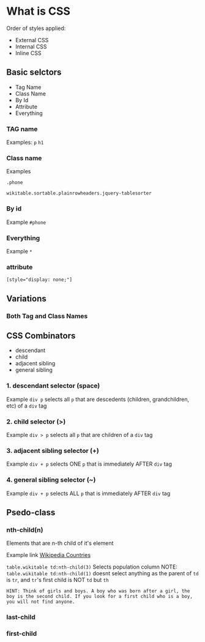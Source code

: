 # What is CSS

Order of styles applied:

- External CSS
- Internal CSS
- Inline CSS

## Basic selctors

- Tag Name
- Class Name
- By Id
- Attribute
- Everything

### TAG name

Examples:
 `p`
 `h1`

### Class name

Examples

`.phone`

`wikitable.sortable.plainrowheaders.jquery-tablesorter`

### By id

Example `#phone`

### Everything

Example `*`

### attribute

`[style="display: none;"]`

## Variations

### Both Tag and Class Names

### 

## CSS Combinators

- descendant
- child
- adjacent sibling
- general sibling

### 1. descendant selector (space)

Example `div p` selects all `p` that are descedents (children, grandchildren, etc) of a `div` tag

### 2. child selector (>)

Example `div > p` selects all `p` that are children of a `div` tag

### 3. adjacent sibling selector (+)

Example `div + p` selects ONE `p` that is immediately AFTER  `div` tag

### 4. general sibling selector (~)

Example `div + p` selects ALL `p` that is immediately AFTER  `div` tag

## Psedo-class

### nth-child(n)

Elements that are n-th child of it's element

Example link [Wikipedia Countries](https://en.wikipedia.org/wiki/List_of_countries_and_dependencies_by_population)

`table.wikitable td:nth-child(3)` Selects population column
NOTE: `table.wikitable td:nth-child(1)` doesnt select anything as the parent of `td` is `tr`, and `tr`'s first child is NOT `td` but `th`

    HINT: Think of girls and boys. A boy who was born after a girl, the boy is the second child. If you look for a first child who is a boy, you will not find anyone.

### last-child

### first-child


